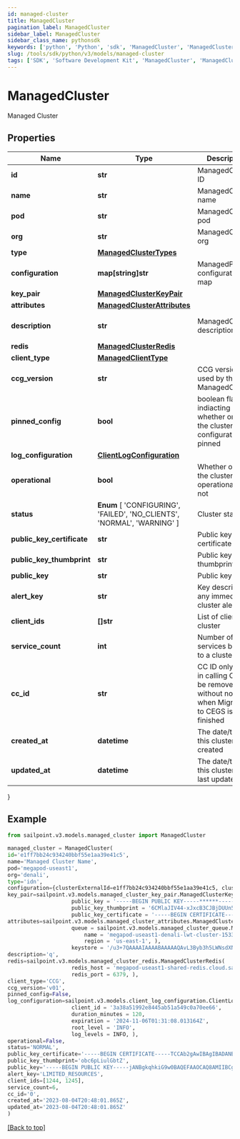 ```yaml
---
id: managed-cluster
title: ManagedCluster
pagination_label: ManagedCluster
sidebar_label: ManagedCluster
sidebar_class_name: pythonsdk
keywords: ['python', 'Python', 'sdk', 'ManagedCluster', 'ManagedCluster']
slug: /tools/sdk/python/v3/models/managed-cluster
tags: ['SDK', 'Software Development Kit', 'ManagedCluster', 'ManagedCluster']
---
```


# ManagedCluster

Managed Cluster

## Properties

| Name | Type | Description | Notes |
| --- | --- | --- | --- |
| **id** | **str** | ManagedCluster ID | [required] |
| **name** | **str** | ManagedCluster name | [optional] |
| **pod** | **str** | ManagedCluster pod | [optional] |
| **org** | **str** | ManagedCluster org | [optional] |
| **type** | [**ManagedClusterTypes**](managed-cluster-types) |  | [optional] |
| **configuration** | **map[string]str** | ManagedProcess configuration map | [optional] |
| **key_pair** | [**ManagedClusterKeyPair**](managed-cluster-key-pair) |  | [optional] |
| **attributes** | [**ManagedClusterAttributes**](managed-cluster-attributes) |  | [optional] |
| **description** | **str** | ManagedCluster description | [optional] [default to 'q'] |
| **redis** | [**ManagedClusterRedis**](managed-cluster-redis) |  | [optional] |
| **client_type** | [**ManagedClientType**](managed-client-type) |  | [required] |
| **ccg_version** | **str** | CCG version used by the ManagedCluster | [required] |
| **pinned_config** | **bool** | boolean flag indiacting whether or not the cluster configuration is pinned | [optional] [default to False] |
| **log_configuration** | [**ClientLogConfiguration**](client-log-configuration) |  | [optional] |
| **operational** | **bool** | Whether or not the cluster is operational or not | [optional] [default to False] |
| **status** | **Enum** [ 'CONFIGURING', 'FAILED', 'NO_CLIENTS', 'NORMAL', 'WARNING' ] | Cluster status | [optional] |
| **public_key_certificate** | **str** | Public key certificate | [optional] |
| **public_key_thumbprint** | **str** | Public key thumbprint | [optional] |
| **public_key** | **str** | Public key | [optional] |
| **alert_key** | **str** | Key describing any immediate cluster alerts | [optional] |
| **client_ids** | **[]str** | List of clients in a cluster | [optional] |
| **service_count** | **int** | Number of services bound to a cluster | [optional] [default to 0] |
| **cc_id** | **str** | CC ID only used in calling CC, will be removed without notice when Migration to CEGS is finished | [optional] [default to '0'] |
| **created_at** | **datetime** | The date/time this cluster was created | [optional] |
| **updated_at** | **datetime** | The date/time this cluster was last updated | [optional] |

}

## Example

```python
from sailpoint.v3.models.managed_cluster import ManagedCluster

managed_cluster = ManagedCluster(
id='e1ff7bb24c934240bbf55e1aa39e41c5',
name='Managed Cluster Name',
pod='megapod-useast1',
org='denali',
type='idn',
configuration={clusterExternalId=e1ff7bb24c934240bbf55e1aa39e41c5, clusterType=sqsCluster, gmtOffset=-5},
key_pair=sailpoint.v3.models.managed_cluster_key_pair.ManagedClusterKeyPair(
                    public_key = '-----BEGIN PUBLIC KEY-----******-----END PUBLIC KEY-----',
                    public_key_thumbprint = '6CMlaJIV44-xJxcB3CJBjDUUn54',
                    public_key_certificate = '-----BEGIN CERTIFICATE-----****-----END CERTIFICATE-----', ),
attributes=sailpoint.v3.models.managed_cluster_attributes.ManagedClusterAttributes(
                    queue = sailpoint.v3.models.managed_cluster_queue.ManagedClusterQueue(
                        name = 'megapod-useast1-denali-lwt-cluster-1533',
                        region = 'us-east-1', ),
                    keystore = '/u3+7QAAAAIAAAABAAAAAQAvL3Byb3h5LWNsdXN0ZXIvMmM5MTgwODc3Yjg3MW', ),
description='q',
redis=sailpoint.v3.models.managed_cluster_redis.ManagedClusterRedis(
                    redis_host = 'megapod-useast1-shared-redis.cloud.sailpoint.com',
                    redis_port = 6379, ),
client_type='CCG',
ccg_version='v01',
pinned_config=False,
log_configuration=sailpoint.v3.models.client_log_configuration.ClientLogConfiguration(
                    client_id = '3a38a51992e8445ab51a549c0a70ee66',
                    duration_minutes = 120,
                    expiration = '2024-11-06T01:31:08.013164Z',
                    root_level = 'INFO',
                    log_levels = INFO, ),
operational=False,
status='NORMAL',
public_key_certificate='-----BEGIN CERTIFICATE-----TCCAb2gAwIBAgIBADANBgkqhkiG9w0BAQsFADAuMQ0wCwYDVQQD-----END CERTIFICATE-----',
public_key_thumbprint='obc6pLiulGbtZ',
public_key='-----BEGIN PUBLIC KEY-----jANBgkqhkiG9w0BAQEFAAOCAQ8AMIIBCgKCAQEA3WgnsxP52MDgBTfHR+5n4-----END PUBLIC KEY-----',
alert_key='LIMITED_RESOURCES',
client_ids=[1244, 1245],
service_count=6,
cc_id='0',
created_at='2023-08-04T20:48:01.865Z',
updated_at='2023-08-04T20:48:01.865Z'
)

```

[[Back to top]](#)
